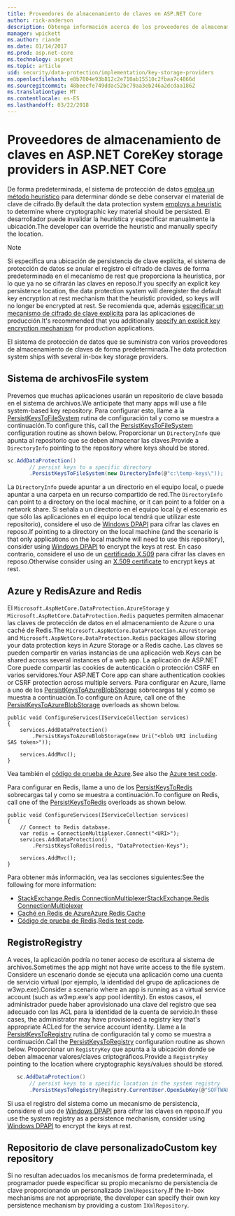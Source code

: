```yaml
---
title: Proveedores de almacenamiento de claves en ASP.NET Core
author: rick-anderson
description: Obtenga información acerca de los proveedores de almacenamiento de claves en ASP.NET Core y cómo configurar ubicaciones de almacenamiento de claves.
manager: wpickett
ms.author: riande
ms.date: 01/14/2017
ms.prod: asp.net-core
ms.technology: aspnet
ms.topic: article
uid: security/data-protection/implementation/key-storage-providers
ms.openlocfilehash: e8b7804e93b812c2e710ab15510c2fbaa7c4866d
ms.sourcegitcommit: 48beecfe749ddac52bc79aa3eb246a2dcdaa1862
ms.translationtype: MT
ms.contentlocale: es-ES
ms.lasthandoff: 03/22/2018
---
```

# <a name="key-storage-providers-in-aspnet-core"></a><span data-ttu-id="3d28b-103">Proveedores de almacenamiento de claves en ASP.NET Core</span><span class="sxs-lookup"><span data-stu-id="3d28b-103">Key storage providers in ASP.NET Core</span></span>

<a name="data-protection-implementation-key-storage-providers"></a>

<span data-ttu-id="3d28b-104">De forma predeterminada, el sistema de protección de datos [emplea un método heurístico](xref:security/data-protection/configuration/default-settings) para determinar dónde se debe conservar el material de clave de cifrado.</span><span class="sxs-lookup"><span data-stu-id="3d28b-104">By default the data protection system [employs a heuristic](xref:security/data-protection/configuration/default-settings) to determine where cryptographic key material should be persisted.</span></span> <span data-ttu-id="3d28b-105">El desarrollador puede invalidar la heurística y especificar manualmente la ubicación.</span><span class="sxs-lookup"><span data-stu-id="3d28b-105">The developer can override the heuristic and manually specify the location.</span></span>

> [!NOTE]
> <span data-ttu-id="3d28b-106">Si especifica una ubicación de persistencia de clave explícita, el sistema de protección de datos se anular el registro el cifrado de claves de forma predeterminada en el mecanismo de rest que proporciona la heurística, por lo que ya no se cifrarán las claves en reposo.</span><span class="sxs-lookup"><span data-stu-id="3d28b-106">If you specify an explicit key persistence location, the data protection system will deregister the default key encryption at rest mechanism that the heuristic provided, so keys will no longer be encrypted at rest.</span></span> <span data-ttu-id="3d28b-107">Se recomienda que, además [especificar un mecanismo de cifrado de clave explícita](xref:security/data-protection/implementation/key-encryption-at-rest#data-protection-implementation-key-encryption-at-rest-providers) para las aplicaciones de producción.</span><span class="sxs-lookup"><span data-stu-id="3d28b-107">It's recommended that you additionally [specify an explicit key encryption mechanism](xref:security/data-protection/implementation/key-encryption-at-rest#data-protection-implementation-key-encryption-at-rest-providers) for production applications.</span></span>

<span data-ttu-id="3d28b-108">El sistema de protección de datos que se suministra con varios proveedores de almacenamiento de claves de forma predeterminada.</span><span class="sxs-lookup"><span data-stu-id="3d28b-108">The data protection system ships with several in-box key storage providers.</span></span>

## <a name="file-system"></a><span data-ttu-id="3d28b-109">Sistema de archivos</span><span class="sxs-lookup"><span data-stu-id="3d28b-109">File system</span></span>

<span data-ttu-id="3d28b-110">Prevemos que muchas aplicaciones usarán un repositorio de clave basada en el sistema de archivos.</span><span class="sxs-lookup"><span data-stu-id="3d28b-110">We anticipate that many apps will use a file system-based key repository.</span></span> <span data-ttu-id="3d28b-111">Para configurar esto, llame a la [PersistKeysToFileSystem](https://github.com/aspnet/DataProtection/blob/rel/1.1.0/src/Microsoft.AspNetCore.DataProtection/DataProtectionBuilderExtensions.cs) rutina de configuración tal y como se muestra a continuación.</span><span class="sxs-lookup"><span data-stu-id="3d28b-111">To configure this, call the [PersistKeysToFileSystem](https://github.com/aspnet/DataProtection/blob/rel/1.1.0/src/Microsoft.AspNetCore.DataProtection/DataProtectionBuilderExtensions.cs) configuration routine as shown below.</span></span> <span data-ttu-id="3d28b-112">Proporcionar un `DirectoryInfo` que apunta al repositorio que se deben almacenar las claves.</span><span class="sxs-lookup"><span data-stu-id="3d28b-112">Provide a `DirectoryInfo` pointing to the repository where keys should be stored.</span></span>

```csharp
sc.AddDataProtection()
       // persist keys to a specific directory
       .PersistKeysToFileSystem(new DirectoryInfo(@"c:\temp-keys\"));
   ```

<span data-ttu-id="3d28b-113">La `DirectoryInfo` puede apuntar a un directorio en el equipo local, o puede apuntar a una carpeta en un recurso compartido de red.</span><span class="sxs-lookup"><span data-stu-id="3d28b-113">The `DirectoryInfo` can point to a directory on the local machine, or it can point to a folder on a network share.</span></span> <span data-ttu-id="3d28b-114">Si señala a un directorio en el equipo local (y el escenario es que sólo las aplicaciones en el equipo local tendrá que utilizar este repositorio), considere el uso de [Windows DPAPI](xref:security/data-protection/implementation/key-encryption-at-rest#data-protection-implementation-key-encryption-at-rest) para cifrar las claves en reposo.</span><span class="sxs-lookup"><span data-stu-id="3d28b-114">If pointing to a directory on the local machine (and the scenario is that only applications on the local machine will need to use this repository), consider using [Windows DPAPI](xref:security/data-protection/implementation/key-encryption-at-rest#data-protection-implementation-key-encryption-at-rest) to encrypt the keys at rest.</span></span> <span data-ttu-id="3d28b-115">En caso contrario, considere el uso de un [certificado X.509](xref:security/data-protection/implementation/key-encryption-at-rest#data-protection-implementation-key-encryption-at-rest) para cifrar las claves en reposo.</span><span class="sxs-lookup"><span data-stu-id="3d28b-115">Otherwise consider using an [X.509 certificate](xref:security/data-protection/implementation/key-encryption-at-rest#data-protection-implementation-key-encryption-at-rest) to encrypt keys at rest.</span></span>

## <a name="azure-and-redis"></a><span data-ttu-id="3d28b-116">Azure y Redis</span><span class="sxs-lookup"><span data-stu-id="3d28b-116">Azure and Redis</span></span>

<span data-ttu-id="3d28b-117">El `Microsoft.AspNetCore.DataProtection.AzureStorage` y `Microsoft.AspNetCore.DataProtection.Redis` paquetes permiten almacenar las claves de protección de datos en el almacenamiento de Azure o una caché de Redis.</span><span class="sxs-lookup"><span data-stu-id="3d28b-117">The `Microsoft.AspNetCore.DataProtection.AzureStorage` and `Microsoft.AspNetCore.DataProtection.Redis` packages allow storing your data protection keys in Azure Storage or a Redis cache.</span></span> <span data-ttu-id="3d28b-118">Las claves se pueden compartir en varias instancias de una aplicación web.</span><span class="sxs-lookup"><span data-stu-id="3d28b-118">Keys can be shared across several instances of a web app.</span></span> <span data-ttu-id="3d28b-119">La aplicación de ASP.NET Core puede compartir las cookies de autenticación o protección CSRF en varios servidores.</span><span class="sxs-lookup"><span data-stu-id="3d28b-119">Your ASP.NET Core app can share authentication cookies or CSRF protection across multiple servers.</span></span> <span data-ttu-id="3d28b-120">Para configurar en Azure, llame a uno de los [PersistKeysToAzureBlobStorage](https://github.com/aspnet/DataProtection/blob/rel/1.1.0/src/Microsoft.AspNetCore.DataProtection.AzureStorage/AzureDataProtectionBuilderExtensions.cs) sobrecargas tal y como se muestra a continuación.</span><span class="sxs-lookup"><span data-stu-id="3d28b-120">To configure on Azure, call one of the [PersistKeysToAzureBlobStorage](https://github.com/aspnet/DataProtection/blob/rel/1.1.0/src/Microsoft.AspNetCore.DataProtection.AzureStorage/AzureDataProtectionBuilderExtensions.cs) overloads as shown below.</span></span>

```
public void ConfigureServices(IServiceCollection services)
{
    services.AddDataProtection()
        .PersistKeysToAzureBlobStorage(new Uri("<blob URI including SAS token>"));

    services.AddMvc();
}
```

<span data-ttu-id="3d28b-121">Vea también el [código de prueba de Azure](https://github.com/aspnet/DataProtection/blob/rel/1.1.0/samples/AzureBlob/Program.cs).</span><span class="sxs-lookup"><span data-stu-id="3d28b-121">See also the [Azure test code](https://github.com/aspnet/DataProtection/blob/rel/1.1.0/samples/AzureBlob/Program.cs).</span></span>

<span data-ttu-id="3d28b-122">Para configurar en Redis, llame a uno de los [PersistKeysToRedis](https://github.com/aspnet/DataProtection/blob/rel/1.1.0/src/Microsoft.AspNetCore.DataProtection.Redis/RedisDataProtectionBuilderExtensions.cs) sobrecargas tal y como se muestra a continuación.</span><span class="sxs-lookup"><span data-stu-id="3d28b-122">To configure on Redis, call one of the [PersistKeysToRedis](https://github.com/aspnet/DataProtection/blob/rel/1.1.0/src/Microsoft.AspNetCore.DataProtection.Redis/RedisDataProtectionBuilderExtensions.cs) overloads as shown below.</span></span>

```
public void ConfigureServices(IServiceCollection services)
{
    // Connect to Redis database.
    var redis = ConnectionMultiplexer.Connect("<URI>");
    services.AddDataProtection()
        .PersistKeysToRedis(redis, "DataProtection-Keys");

    services.AddMvc();
}
```

<span data-ttu-id="3d28b-123">Para obtener más información, vea las secciones siguientes:</span><span class="sxs-lookup"><span data-stu-id="3d28b-123">See the following for more information:</span></span>

- [<span data-ttu-id="3d28b-124">StackExchange.Redis ConnectionMultiplexer</span><span class="sxs-lookup"><span data-stu-id="3d28b-124">StackExchange.Redis ConnectionMultiplexer</span></span>](https://github.com/StackExchange/StackExchange.Redis/blob/master/docs/Basics.md)
- [<span data-ttu-id="3d28b-125">Caché en Redis de Azure</span><span class="sxs-lookup"><span data-stu-id="3d28b-125">Azure Redis Cache</span></span>](https://docs.microsoft.com/azure/redis-cache/cache-dotnet-how-to-use-azure-redis-cache#connect-to-the-cache)
- <span data-ttu-id="3d28b-126">[Código de prueba de Redis](https://github.com/aspnet/DataProtection/blob/rel/1.1.0/samples/Redis/Program.cs).</span><span class="sxs-lookup"><span data-stu-id="3d28b-126">[Redis test code](https://github.com/aspnet/DataProtection/blob/rel/1.1.0/samples/Redis/Program.cs).</span></span>

## <a name="registry"></a><span data-ttu-id="3d28b-127">Registro</span><span class="sxs-lookup"><span data-stu-id="3d28b-127">Registry</span></span>

<span data-ttu-id="3d28b-128">A veces, la aplicación podría no tener acceso de escritura al sistema de archivos.</span><span class="sxs-lookup"><span data-stu-id="3d28b-128">Sometimes the app might not have write access to the file system.</span></span> <span data-ttu-id="3d28b-129">Considere un escenario donde se ejecuta una aplicación como una cuenta de servicio virtual (por ejemplo, la identidad del grupo de aplicaciones de w3wp.exe).</span><span class="sxs-lookup"><span data-stu-id="3d28b-129">Consider a scenario where an app is running as a virtual service account (such as w3wp.exe's app pool identity).</span></span> <span data-ttu-id="3d28b-130">En estos casos, el administrador puede haber aprovisionado una clave del registro que sea adecuado con las ACL para la identidad de la cuenta de servicio.</span><span class="sxs-lookup"><span data-stu-id="3d28b-130">In these cases, the administrator may have provisioned a registry key that's appropriate ACLed for the service account identity.</span></span> <span data-ttu-id="3d28b-131">Llame a la [PersistKeysToRegistry](https://github.com/aspnet/DataProtection/blob/rel/1.1.0/src/Microsoft.AspNetCore.DataProtection/DataProtectionBuilderExtensions.cs) rutina de configuración tal y como se muestra a continuación.</span><span class="sxs-lookup"><span data-stu-id="3d28b-131">Call the [PersistKeysToRegistry](https://github.com/aspnet/DataProtection/blob/rel/1.1.0/src/Microsoft.AspNetCore.DataProtection/DataProtectionBuilderExtensions.cs) configuration routine as shown below.</span></span> <span data-ttu-id="3d28b-132">Proporcionar un `RegistryKey` que apunta a la ubicación donde se deben almacenar valores/claves criptográficos.</span><span class="sxs-lookup"><span data-stu-id="3d28b-132">Provide a `RegistryKey` pointing to the location where cryptographic keys/values should be stored.</span></span>

```csharp
   sc.AddDataProtection()
       // persist keys to a specific location in the system registry
       .PersistKeysToRegistry(Registry.CurrentUser.OpenSubKey(@"SOFTWARE\Sample\keys"));
   ```

<span data-ttu-id="3d28b-133">Si usa el registro del sistema como un mecanismo de persistencia, considere el uso de [Windows DPAPI](xref:security/data-protection/implementation/key-encryption-at-rest#data-protection-implementation-key-encryption-at-rest) para cifrar las claves en reposo.</span><span class="sxs-lookup"><span data-stu-id="3d28b-133">If you use the system registry as a persistence mechanism, consider using [Windows DPAPI](xref:security/data-protection/implementation/key-encryption-at-rest#data-protection-implementation-key-encryption-at-rest) to encrypt the keys at rest.</span></span>

## <a name="custom-key-repository"></a><span data-ttu-id="3d28b-134">Repositorio de clave personalizado</span><span class="sxs-lookup"><span data-stu-id="3d28b-134">Custom key repository</span></span>

<span data-ttu-id="3d28b-135">Si no resultan adecuados los mecanismos de forma predeterminada, el programador puede especificar su propio mecanismo de persistencia de clave proporcionando un personalizado `IXmlRepository`.</span><span class="sxs-lookup"><span data-stu-id="3d28b-135">If the in-box mechanisms are not appropriate, the developer can specify their own key persistence mechanism by providing a custom `IXmlRepository`.</span></span>
